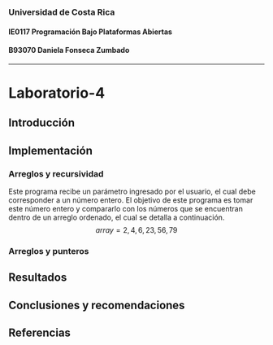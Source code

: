 ### Universidad de Costa Rica
#### IE0117 Programación Bajo Plataformas Abiertas
#### B93070 Daniela Fonseca Zumbado
---
# Laboratorio-4

## Introducción
## Implementación
### Arreglos y recursividad
Este programa recibe un parámetro ingresado por el usuario, el cual debe corresponder a un número entero. El objetivo de este programa es tomar este número entero y compararlo con los números que se encuentran dentro de un arreglo ordenado, el cual se detalla a continuación.
$$array = {2, 4, 6, 23, 56, 79}$$
### Arreglos y punteros

## Resultados
## Conclusiones y recomendaciones
## Referencias
